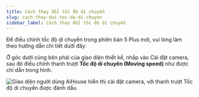 ```yaml
---
title: Cách thay đổi tốc độ di chuyển
slug: cach-thay-doi-toc-do-di-chuyen
sidebar_label: Cách thay đổi tốc độ di chuyển
---
```


Để điều chỉnh tốc độ di chuyển trong phiên bản 5 Plus mới, vui lòng làm theo hướng dẫn chi tiết dưới đây:

Ở góc dưới cùng bên phải của giao diện thiết kế, nhấp vào Cài đặt camera, sau đó điều chỉnh thanh trượt **Tốc độ di chuyển (Moving speed)** như được chỉ dẫn trong hình.

![Giao diện người dùng AiHouse hiển thị cài đặt camera, với thanh trượt Tốc độ di chuyển được đánh dấu.](https://storage.googleapis.com/jegavn_kb/images/1d34b1ea-ce66-414c-b89d-cc20bd2ec222.png)